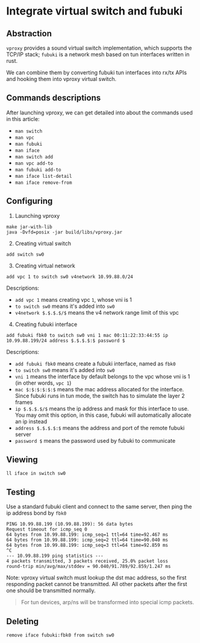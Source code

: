 # Integrate virtual switch and fubuki

## Abstraction

`vproxy` provides a sound virtual switch implementation, which supports the TCP/IP stack;
`fubuki` is a network mesh based on tun interfaces written in rust.

We can combine them by converting fubuki tun interfaces into rx/tx APIs and hooking them into vproxy virtual switch.

## Commands descriptions

After launching vproxy, we can get detailed into about the commands used in this article:

* `man switch`
* `man vpc`
* `man fubuki`
* `man iface`
* `man switch add`
* `man vpc add-to`
* `man fubuki add-to`
* `man iface list-detail`
* `man iface remove-from`

## Configuring

1. Launching vproxy

```
make jar-with-lib
java -Dvfd=posix -jar build/libs/vproxy.jar
```

2. Creating virtual switch

```
add switch sw0
```

3. Creating virtual network

```
add vpc 1 to switch sw0 v4network 10.99.88.0/24
```

Descriptions:

* `add vpc 1` means creating vpc `1`, whose vni is 1
* `to switch sw0` means it's added into `sw0`
* `v4network $.$.$.$/$` means the v4 network range limit of this vpc

4. Creating fubuki interface

```
add fubuki fbk0 to switch sw0 vni 1 mac 00:11:22:33:44:55 ip 10.99.88.199/24 address $.$.$.$:$ password $
```

Descriptions:

* `add fubuki fbk0` means create a fubuki interface, named as `fbk0`
* `to switch sw0` means it's added into `sw0`
* `vni 1` means the interface by default belongs to the vpc whose vni is 1 (in other words, `vpc 1`)
* `mac $:$:$:$:$:$` means the mac address allocated for the interface. Since fubuki runs in tun mode, the switch has to simulate the layer 2 frames
* `ip $.$.$.$/$` means the ip address and mask for this interface to use. You may omit this option, in this case, fubuki will automatically allocate an ip instead
* `address $.$.$.$:$` means the address and port of the remote fubuki server
* `password $` means the password used by fubuki to communicate

## Viewing

```
ll iface in switch sw0
```

## Testing

Use a standard fubuki client and connect to the same server, then ping the ip address bond by `fbk0`

```
PING 10.99.88.199 (10.99.88.199): 56 data bytes
Request timeout for icmp_seq 0
64 bytes from 10.99.88.199: icmp_seq=1 ttl=64 time=92.467 ms
64 bytes from 10.99.88.199: icmp_seq=2 ttl=64 time=90.040 ms
64 bytes from 10.99.88.199: icmp_seq=3 ttl=64 time=92.859 ms
^C
--- 10.99.88.199 ping statistics ---
4 packets transmitted, 3 packets received, 25.0% packet loss
round-trip min/avg/max/stddev = 90.040/91.789/92.859/1.247 ms
```

Note: vproxy virtual switch must lookup the dst mac address, so the first responding packet cannot be transmitted.
All other packets after the first one should be transmitted normally.

> For tun devices, arp/ns will be transformed into special icmp packets.

## Deleting

```
remove iface fubuki:fbk0 from switch sw0
```
